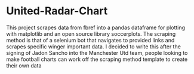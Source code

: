 # United-Radar-Chart

This project scrapes data from fbref into a pandas dataframe for plotting with matplotlib and an open source library soccerplots. The scraping method is that of a selenium bot that navigates to provided links and scrapes specific winger important data.
I decided to write this after the signing of Jadon Sancho into the Manchester Utd team, people looking to make football charts can work off the scraping method template to create their own data
